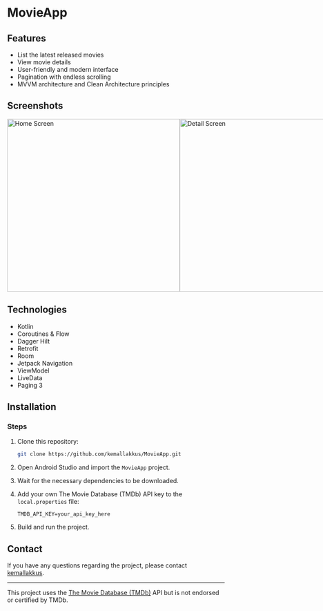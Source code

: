 # MovieApp

## Features

- List the latest released movies
- View movie details
- User-friendly and modern interface
- Pagination with endless scrolling
- MVVM architecture and Clean Architecture principles

## Screenshots

<div style="display: flex; flex-direction: row;">
  <img src="https://github.com/kemallakkus/MovieApp/assets/105845393/507bc94f-fa4b-485f-bd54-9feec4d5c72d" alt="Home Screen" width="400"/>
  <img src="https://github.com/kemallakkus/MovieApp/assets/105845393/8ff3851e-b1eb-4ea9-a340-151e02081339" alt="Detail Screen" width="400"/>
</div>

## Technologies

- Kotlin
- Coroutines & Flow
- Dagger Hilt
- Retrofit
- Room
- Jetpack Navigation
- ViewModel
- LiveData
- Paging 3

## Installation

### Steps

1. Clone this repository:

    ```bash
    git clone https://github.com/kemallakkus/MovieApp.git
    ```

2. Open Android Studio and import the `MovieApp` project.
3. Wait for the necessary dependencies to be downloaded.
4. Add your own The Movie Database (TMDb) API key to the `local.properties` file:

    ```properties
    TMDB_API_KEY=your_api_key_here
    ```

5. Build and run the project.


## Contact

If you have any questions regarding the project, please contact [kemallakkus](https://github.com/kemallakkus).

---

This project uses the [The Movie Database (TMDb)](https://www.themoviedb.org/) API but is not endorsed or certified by TMDb.
